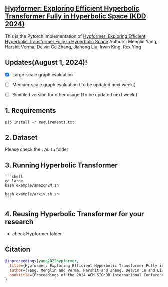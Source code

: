 ## [Hypformer: Exploring Efficient Hyperbolic Transformer Fully in Hyperbolic Space (KDD 2024)](https://arxiv.org/abs/2407.01290)

This is the Pytorch implementation of [Hypformer: Exploring Efficient Hyperbolic Transformer Fully in Hyperbolic Space](https://arxiv.org/abs/2407.01290) 
Authors: Menglin Yang, Harshit Verma, Delvin Ce Zhang, Jiahong Liu, Irwin King, Rex Ying

## Updates(August 1, 2024)!
- [x] Large-scale graph evaluation
- [ ] Medium-scale graph evaluation (To be updated next week.)
- [ ] Simifiled version for other usage  (To be updated next week.)


## 1. Requirements
`pip install -r requirements.txt`

## 2. Dataset
Please check the `./data` folder

## 3. Running Hyperbolic Transformer

    ```shell
    cd large
    bash example/amazon2M.sh 

    bash example/arxiv.sh.sh
    ```
## 4. Reusing Hyperbolic Transformer for your research

- check Hypformer folder

## Citation

```bibtex
@inproceedings{yang2022hypformer,
  title={Hypformer: Exploring Efficient Hyperbolic Transformer Fully in Hyperbolic Space},
  author={Yang, Menglin and Verma, Harshit and Zhang, Delvin Ce and Liu, Jiahong and King, Irwin and Ying, Rex},
  booktitle={Proceedings of the 2024 ACM SIGKDD International Conference on Knowledge Discovery and Data Mining},
}
```
